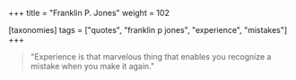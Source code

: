 +++
title = "Franklin P. Jones"
weight = 102

[taxonomies]
tags = ["quotes", "franklin p jones", "experience", "mistakes"]
+++

> "Experience is that marvelous thing that enables you recognize a mistake
> when you make it again."

